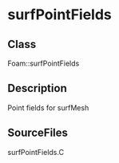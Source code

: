 # surfPointFields 
## Class
Foam::surfPointFields

## Description
Point fields for surfMesh

## SourceFiles
surfPointFields.C


